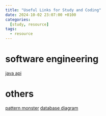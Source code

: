 ```yaml
---
title: "Useful Links for Study and Coding"
date: 2024-10-02 23:07:00 +0100
categories:
  [study, resource]
tags: 
  - resource
---
```


# software engineering
[java api](https://docs.oracle.com/javase/8/docs/api/)

# others
[pattern monster](https://pattern.monster/)
[database diagram](https://dbdiagram.io/home)
